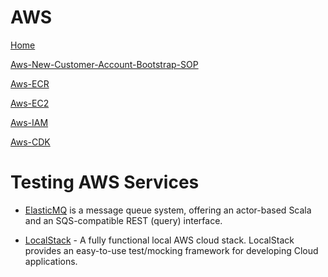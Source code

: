 # AWS

[Home](Home)

[Aws-New-Customer-Account-Bootstrap-SOP](Aws/Aws-New-Customer-Account-Bootstrap-SOP)

[Aws-ECR](Aws/Aws-ECR)

[Aws-EC2](Aws/Aws-EC2)

[Aws-IAM](Aws/Aws-IAM)

[Aws-CDK](Aws/Aws-CDK)

# Testing AWS Services

- [ElasticMQ](https://github.com/softwaremill/elasticmq) is a message queue system, offering an actor-based Scala and an SQS-compatible REST (query) interface.

- [LocalStack](https://github.com/localstack/localstack) - A fully functional local AWS cloud stack. LocalStack provides an easy-to-use test/mocking framework for developing Cloud applications.

